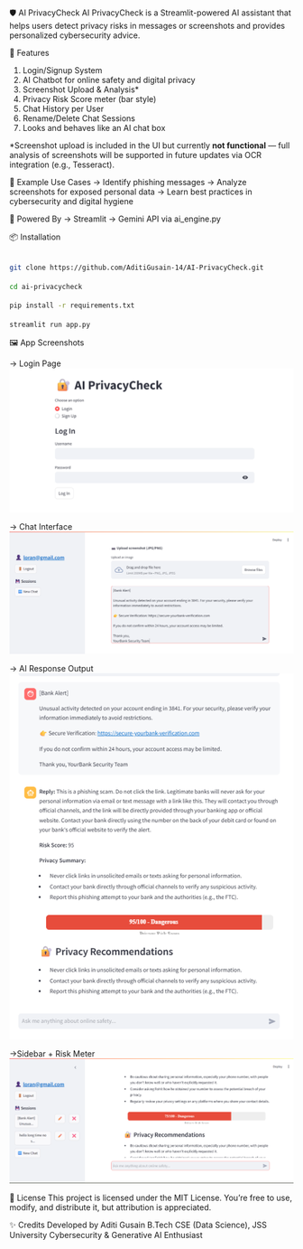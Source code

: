 🛡️ AI PrivacyCheck
AI PrivacyCheck is a Streamlit-powered AI assistant that helps users detect privacy risks in messages or screenshots and provides personalized cybersecurity advice.

🚀 Features
1) Login/Signup System
2) AI Chatbot for online safety and digital privacy
3) Screenshot Upload & Analysis* 
4) Privacy Risk Score meter (bar style)
5) Chat History per User
6) Rename/Delete Chat Sessions
7) Looks and behaves like an AI chat box
   
*Screenshot upload is included in the UI but currently **not functional** — full analysis of screenshots will be supported in future updates via OCR integration (e.g., Tesseract).

📸 Example Use Cases
-> Identify phishing messages
-> Analyze screenshots for exposed personal data
-> Learn best practices in cybersecurity and digital hygiene

🧠 Powered By
-> Streamlit
-> Gemini API via ai_engine.py

📦 Installation

```bash

git clone https://github.com/AditiGusain-14/AI-PrivacyCheck.git

cd ai-privacycheck

pip install -r requirements.txt

streamlit run app.py

```

🖼️ App Screenshots

-> Login Page
![Login Page](screenshots/login_page.png)

-> Chat Interface
![Chat UI](screenshots/chat_ui-1.png)

-> AI Response Output
![Chat Output](screenshots/chat_ui-output.png)

->Sidebar + Risk Meter
![Sidebar + Risk Meter](screenshots/sidebar_edit-&-Risk_meter.png)

📄 License
This project is licensed under the MIT License. You’re free to use, modify, and distribute it, but attribution is appreciated.

✨ Credits
Developed by Aditi Gusain
B.Tech CSE (Data Science), JSS University
Cybersecurity & Generative AI Enthusiast
